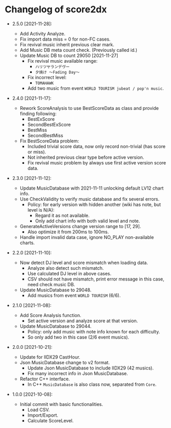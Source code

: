 # Changelog of score2dx

- 2.5.0 [2021-11-28]:
    - Add Activity Analyze.
    - Fix import data miss = 0 for non-FC cases.
    - Fix revival music inherit previous clear mark.
    - Add Music DB meta count check. (Previously called id.)
    - Update Music DB to count 29050 [2021-11-27]
        - Fix revival music available range:
            - `ハリツヤランデヴー`
            - `夕焼け ～Fading Day～`
        - Fix incorrect level:
            - `TOMAHAWK`
        - Add two music from event `WORLD TOURISM jubeat / pop'n music`.

- 2.4.0 [2021-11-17]:
    - Rework ScoreAnalysis to use BestScoreData as class and provide finding following:
        - BestExScore
        - SecondBestExScore
        - BestMiss
        - SecondBestMiss
    - Fix BestScoreData problem:
        - Included trivial score data, now only record non-trivial (has score or miss).
        - Not inherited previous clear type before active version.
        - Fix revival music problem by always use first active version score data.

- 2.3.0 [2021-11-12]:
    - Update MusicDatabase with 2021-11-11 unlocking default LV12 chart info.
    - Use CheckValidity to verify music database and fix several errors.
        - Policy: for early version with hidden another (wiki has note, but level is N/A):
            - Regard it as not available.
            - Only add chart info with both valid level and note.
    - GenerateActiveVersions change version range to [17, 29].
        - Also optimize it from 200ms to 100ms.
    - Handle import invalid data case, ignore NO_PLAY non-available charts.

- 2.2.0 [2021-11-10]:
    - Now detect DJ level and score mismatch when loading data.
        - Analyze also detect such mismatch.
        - Use calculated DJ level in above cases.
        - CSV should not have mismatch, print error message in this case, need check music DB.
    - Update MusicDatabase to 29048.
        - Add musics from event `WORLD TOURISM` (6/6).

- 2.1.0 [2021-11-08]:
    - Add Score Analysis function.
        - Set active version and analyze score at that version.
    - Update MusicDatabase to 29044.
        - Policy: only add music with note info known for each difficulty.
        - So only add two in this case (2/6 event musics).

- 2.0.0 [2021-10-21]:
    - Update for IIDX29 CastHour.
    - Json MusicDatabase change to v2 format.
        - Update Json MusicDatabase to include IIDX29 (42 musics).
        - Fix many incorrect info in Json MusicDatabase.
    - Refactor C++ interface.
        - In C++ `MusicDatabase` is also class now, separated from `Core`.

- 1.0.0 [2021-10-08]:
    - Initial commit with basic functionalities.
        - Load CSV.
        - Import/Export.
        - Calculate ScoreLevel.
